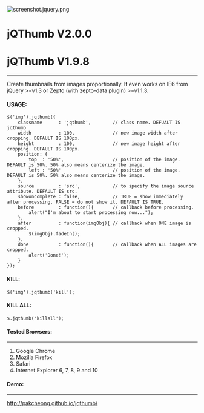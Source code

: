 ![screenshot.jquery.png](http://pakcheong.github.io/jqthumb/demo/demo.jpg)

# jQThumb V2.0.0 #

# jQThumb V1.9.8 #
*******

Create thumbnails from images proportionally. It even works on IE6 from jQuery >=v1.3 or Zepto (with zepto-data plugin) >=v1.1.3.

#### USAGE: ####

    $('img').jqthumb({
        classname      : 'jqthumb',        // class name. DEFUALT IS jqthumb
        width          : 100,              // new image width after cropping. DEFAULT IS 100px.
        height         : 100,              // new image height after cropping. DEFAULT IS 100px.
        position: {
            top  : '50%',                  // position of the image. DEFAULT is 50%. 50% also means centerize the image.
            left : '50%'                   // position of the image. DEFAULT is 50%. 50% also means centerize the image.
        },
        source         : 'src',            // to specify the image source attribute. DEFAULT IS src.
        showoncomplete : false,            // TRUE = show immediately after processing. FALSE = do not show it. DEFAULT IS TRUE.
        before         : function(){       // callback before processing.
            alert("I'm about to start processing now...");
        },
        after          : function(imgObj){ // callback when ONE image is cropped.
            $(imgObj).fadeIn();
        },
        done           : function(){       // callback when ALL images are cropped.
            alert('Done!');
        }
    });

#### KILL: ####

    $('img').jqthumb('kill');

#### KILL ALL: ####

    $.jqthumb('killall');



#### Tested Browsers: ####
*******
1. Google Chrome
2. Mozilla Firefox
3. Safari
4. Internet Explorer 6, 7, 8, 9 and 10


#### Demo: ####
*******
http://pakcheong.github.io/jqthumb/